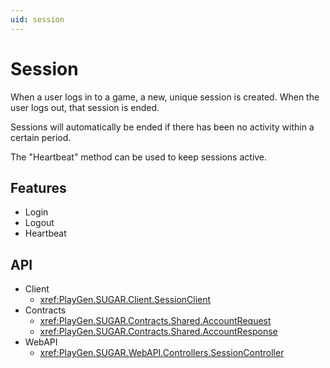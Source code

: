 ```yaml
---
uid: session
---
```


# Session
When a user logs in to a game, a new, unique session is created.
When the user logs out, that session is ended.

Sessions will automatically be ended if there has been no activity within a certain period.

The "Heartbeat" method can be used to keep sessions active.

## Features
* Login
* Logout
* Heartbeat

## API
* Client
	* <xref:PlayGen.SUGAR.Client.SessionClient>
* Contracts
	* <xref:PlayGen.SUGAR.Contracts.Shared.AccountRequest>
	* <xref:PlayGen.SUGAR.Contracts.Shared.AccountResponse>
* WebAPI
	* <xref:PlayGen.SUGAR.WebAPI.Controllers.SessionController>